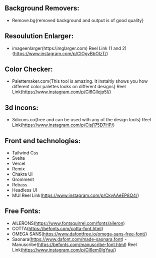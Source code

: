 ## Background Removers:
 - Remove.bg{removed background and output is of good quality}
## Resoulution Enlarger:
 - imageenlarger(https:\\imglarger.com)
Reel Link (1 and 2){https://www.instagram.com/p/ClOgvBbOIzT/)
 
## Color Checker:
 - Palettemaker.com{This tool is amazing. It instaltly shows you how different color palettes looks on different designs}
Reel Link(https://www.instagram.com/p/Cl6GlIejp5I/)
## 3d incons:
  - 3dicons.co{free and can be used with any of the design tools}
 Reel Link(https://www.instagram.com/p/Cisj175D7HP/)
## Front end technologies:
  - Tailwind Css
  - Svelte
  - Vercel
  - Remix
  - Chakra UI
  - Gromment
  - Rebass
  - Headless UI
  - MUI
  Reel Link(https://www.instagram.com/p/CkyAAeEP8Q4/)
  
 ## Free Fonts:
  - AILERONS(https://www.fontsquirrel.com/fonts/aileron)
  - COTTA(https://befonts.com/cotta-font.html)
  - OMEGA SANS(https://www.dafontfree.io/omega-sans-free-font/)
  - Saonara(https://www.dafont.com/made-saonara.font)
  -Manuscribe(https://befonts.com/manuscribe-font.html) 
 Reel Link(https://www.instagram.com/p/Cl6em0IgYau/)
  
  
